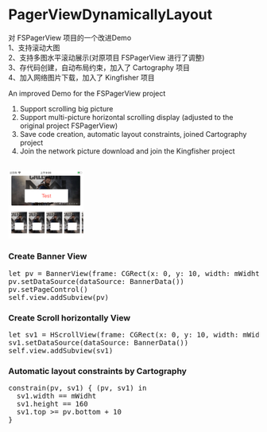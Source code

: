 # PagerViewDynamicallyLayout
对 FSPagerView 项目的一个改进Demo<br>
1、支持滚动大图<br>
2、支持多图水平滚动展示(对原项目 FSPagerView 进行了调整)<br>
3、存代码创建，自动布局约束，加入了 Cartography 项目<br>
4、加入网络图片下载，加入了 Kingfisher 项目<br>

An improved Demo for the FSPagerView project
1. Support scrolling big picture
2. Support multi-picture horizontal scrolling display (adjusted to the original project FSPagerView)
3. Save code creation, automatic layout constraints, joined Cartography project
4. Join the network picture download and join the Kingfisher project
<br>
<img src="https://github.com/cctv888/PagerViewDynamicallyLayout/blob/master/demo.png" alt="9" style="max-width:30%;">
<br>

<h3>Create Banner View</h3>
<pre>
let pv = BannerView(frame: CGRect(x: 0, y: 10, width: mWidht, height: 150))
pv.setDataSource(dataSource: BannerData())
pv.setPageControl()
self.view.addSubview(pv)
</pre>

<h3>Create Scroll horizontally View</h3>
<pre>
let sv1 = HScrollView(frame: CGRect(x: 0, y: 10, width: mWidht, height: 160))
sv1.setDataSource(dataSource: BannerData())
self.view.addSubview(sv1)
</pre>

<h3>Automatic layout constraints by Cartography</h3>
<pre>
constrain(pv, sv1) { (pv, sv1) in
  sv1.width == mWidht
  sv1.height == 160
  sv1.top >= pv.bottom + 10
}
</pre>
